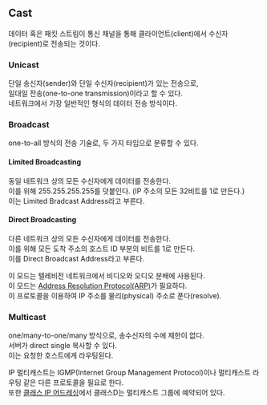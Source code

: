 ## Cast
데이터 혹은 패킷 스트림이 통신 채널을 통해 클라이언트(client)에서 수신자(recipient)로 전송되는 것이다.

### Unicast
단일 송신자(sender)와 단일 수신자(recipient)가 있는 전송으로,  
일대일 전송(one-to-one transmission)이라고 할 수 있다.  
네트워크에서 가장 일반적인 형식의 데이터 전송 방식이다.

### Broadcast
one-to-all 방식의 전송 기술로, 두 가지 타입으로 분류할 수 있다.
#### Limited Broadcasting
동일 네트워크 상의 모든 수신자에게 데이터를 전송한다.  
이를 위해 255.255.255.255를 덧붙인다. (IP 주소의 모든 32비트를 1로 만든다.)  
이는 Limited Bradcast Address라고 부른다.
#### Direct Broadcasting
다른 네트워크 상의 모든 수신자에게 데이터를 전송한다.  
이를 위해 모든 도착 주소의 호스트 ID 부분의 비트를 1로 만든다.  
이를 Direct Broadcast Address라고 부른다.  
  
이 모드는 텔레비전 네트워크에서 비디오와 오디오 분배에 사용된다.  
이 모드는 [Address Resolution Protocol(ARP)][1]가 필요하다.  
이 프로토콜을 이용하여 IP 주소를 물리(physical) 주소로 푼다(resolve).

### Multicast
one/many-to-one/many 방식으로, 송수신자의 수에 제한이 없다.  
서버가 direct single 복사할 수 있다.  
이는 요청한 호스트에게 라우팅된다.  
  
IP 멀티캐스트는 IGMP(Internet Group Management Protocol)이나 멀티캐스트 라우팅 같은 다른 프로토콜을 필요로 한다.  
또한 [클래스 IP 어드레싱][2]에서 클래스D는 멀티캐스트 그룹에 예약되어 있다.

[1]: https://www.geeksforgeeks.org/how-address-resolution-protocol-arp-works/
[2]: https://ko.wikipedia.org/wiki/%EB%84%A4%ED%8A%B8%EC%9B%8C%ED%81%AC_%ED%81%B4%EB%9E%98%EC%8A%A4

